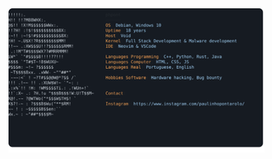 <a href="https://github.com/phpont/">
  <picture>
    <source media="(prefers-color-scheme: dark)" srcset="dark_mode.svg">
    <source media="(prefers-color-scheme: light)" srcset="light_mode.svg">
    <img alt="Profile" src="dark_mode.svg">
  </picture>
</a>